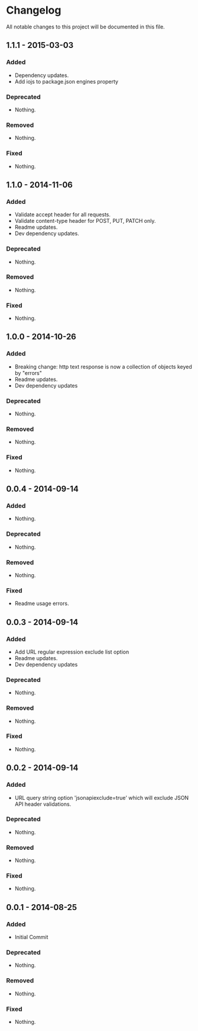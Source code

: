 # Changelog
All notable changes to this project will be documented in this file.

## 1.1.1 - 2015-03-03

### Added
- Dependency updates.
- Add iojs to package.json engines property

### Deprecated
- Nothing.

### Removed
- Nothing.

### Fixed
- Nothing.

## 1.1.0 - 2014-11-06

### Added
- Validate accept header for all requests.
- Validate content-type header for POST, PUT, PATCH only.
- Readme updates.
- Dev dependency updates.

### Deprecated
- Nothing.

### Removed
- Nothing.

### Fixed
- Nothing.

## 1.0.0 - 2014-10-26

### Added
- Breaking change: http text response is now a collection of objects keyed by "errors"
- Readme updates.
- Dev dependency updates

### Deprecated
- Nothing.

### Removed
- Nothing.

### Fixed
- Nothing.

## 0.0.4 - 2014-09-14

### Added
- Nothing.

### Deprecated
- Nothing.

### Removed
- Nothing.

### Fixed
- Readme usage errors.

## 0.0.3 - 2014-09-14

### Added
- Add URL regular expression exclude list option
- Readme updates.
- Dev dependency updates

### Deprecated
- Nothing.

### Removed
- Nothing.

### Fixed
- Nothing.

## 0.0.2 - 2014-09-14

### Added
- URL query string option 'jsonapiexclude=true' which will exclude JSON API header validations.

### Deprecated
- Nothing.

### Removed
- Nothing.

### Fixed
- Nothing.

## 0.0.1 - 2014-08-25

### Added
- Initial Commit

### Deprecated
- Nothing.

### Removed
- Nothing.

### Fixed
- Nothing.
